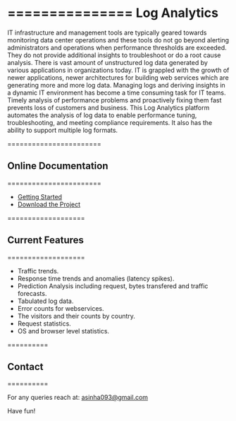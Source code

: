 ===============
 Log Analytics
===============

IT infrastructure and management tools are typically geared towards monitoring data center operations and these tools do not go beyond alerting administrators and operations when performance thresholds are exceeded. They do not provide additional insights to troubleshoot or do a root cause analysis. There is vast amount of unstructured log data generated by various applications in organizations today. IT is grappled with the growth of newer applications, newer architectures for building web services which are generating more and more log data. Managing logs and deriving insights in a dynamic IT environment has become
a time consuming task for IT teams. Timely analysis of performance problems and proactively fixing them fast prevents loss of customers and business.
This Log Analytics platform automates the analysis of log data to enable performance tuning, troubleshooting, and meeting compliance requirements.
It also has the ability to support multiple log formats.

=======================
## Online Documentation
=======================

* [Getting Started](https://bitbucket.org/rahulfission/loganalysis/wiki/gettingstarted)
* [Download the Project](https://bitbucket.org/rahulfission/loganalysis/wiki/download)

===================
## Current Features
===================

* Traffic trends.
* Response time trends and anomalies (latency spikes).
* Prediction Analysis including request, bytes transfered and traffic forecasts.
* Tabulated log data.
* Error counts for webservices.
* The visitors and their counts by country.
* Request statistics.
* OS and browser level statistics.

==========
## Contact
==========

For any queries reach at: asinha093@gmail.com

Have fun!
